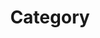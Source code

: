 ---
title: "Category"
layout: categories
permalink: /categories
author_profile: true
sidebar_main: true
---